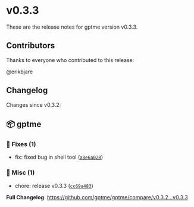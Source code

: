 # v0.3.3

These are the release notes for gptme version v0.3.3.

## Contributors

Thanks to everyone who contributed to this release:

@erikbjare

## Changelog

Changes since v0.3.2:


## 📦 gptme

### 🐛 Fixes (1)

 - fix: fixed bug in shell tool ([`a8e6a028`](https://github.com/gptme/gptme/commit/a8e6a028))

### 🔨 Misc (1)

 - chore: release v0.3.3 ([`cc69a483`](https://github.com/gptme/gptme/commit/cc69a483))

**Full Changelog**: https://github.com/gptme/gptme/compare/v0.3.2...v0.3.3
